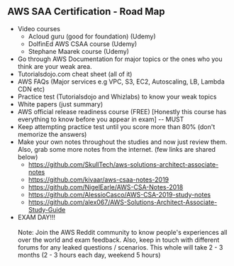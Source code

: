 ## AWS SAA Certification - Road Map

-	Video courses
	- Acloud guru (good for foundation) (Udemy)
	- DolfinEd AWS CSAA course (Udemy)
	- Stephane Maarek course (Udemy)
-	Go through AWS Documentation for major topics or the ones who you think are your weak area.
-	Tutorialsdojo.com cheat sheet (all of it)
-	AWS FAQs (Major services e.g VPC, S3, EC2, Autoscaling, LB, Lambda CDN etc)
-	Practice test (Tutorialsdojo and Whizlabs) to know your weak topics
-	White papers (just summary)
-	AWS official release readiness course (FREE) [Honestly this course has everything to know before you appear in exam] -- MUST
-	Keep attempting practice test until you score more than 80% (don't memorize the answers)
-	Make your own notes throughout the studies and now just review them. Also, grab some more notes from the internet.  (few links are shared below)
	- https://github.com/SkullTech/aws-solutions-architect-associate-notes
	- https://github.com/kivaar/aws-csaa-notes-2019
	- https://github.com/NigelEarle/AWS-CSA-Notes-2018
	- https://github.com/AlessioCasco/AWS-CSA-2019-study-notes
	- https://github.com/alex067/AWS-Solutions-Architect-Associate-Study-Guide
-	EXAM DAY!!!
<br/><br/>
Note: Join the AWS Reddit community to know people's experiences all over the world and exam feedback. Also, keep in touch with different forums for any leaked questions / scenarios.
This whole will take 2 - 3 months (2 - 3 hours each day, weekend 5 hours)

